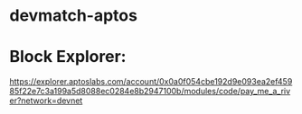 # devmatch-aptos
# Block Explorer:
https://explorer.aptoslabs.com/account/0x0a0f054cbe192d9e093ea2ef45985f22e7c3a199a5d8088ec0284e8b2947100b/modules/code/pay_me_a_river?network=devnet
